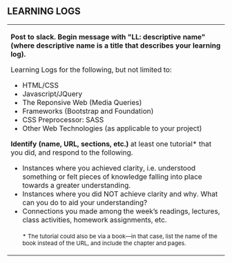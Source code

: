 ## LEARNING LOGS
<table>
<tr>
<td><p><b>Post to slack. Begin message with "LL: descriptive name" (where descriptive name is a title that describes your learning log).</b></p>
Learning Logs for the following, but not limited to: 
<ul>
<li>HTML/CSS</li>
<li>Javascript/JQuery</li>
<li>The Reponsive Web (Media Queries)</li>
<li>Frameworks (Bootstrap and Foundation)</li>
<li>CSS Preprocessor: SASS</li>
<li>Other Web Technologies (as applicable to your project)</li>
</ul>

<b>Identify (name, URL, sections, etc.)</b> at least one tutorial* that you did, and respond to the following.
<ul>
<li>Instances where you achieved clarity, i.e. understood something or felt pieces of knowledge falling into place towards a greater understanding.</li>
<li>Instances where you did NOT achieve clarity and why. What can you do to aid your understanding?</li>
<li>Connections you made among the week’s readings, lectures, class activities, homework assignments, etc.</li>
<br/>
<small>* The tutorial could also be via a book—in that case, list the name of the book instead of the URL, and include the chapter and pages.</small>
</ul></td>
</tr>
</table>


